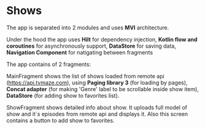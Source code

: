 # Shows

The app is separated into 2 modules and uses **MVI** architecture.

Under the hood the app uses **Hilt** for dependency injection, **Kotlin flow and coroutines** for asynchronously support, **DataStore** for saving data, **Navigation Component** for natigating between fragments

The app contains of 2 fragments:

MainFragment shows the list of shows loaded from remote api (https://api.tvmaze.com), using **Paging library 3** (for loading by pages), **Concat adapter** (for making 'Genre' label to be scrollable inside show item), **DataStore** (for adding show to favorites list). 

ShowFragment shows detailed info about show. It uploads full model of show and it`s episodes from remote api and displays it. Also this screen contains a button to add show to favorites.

